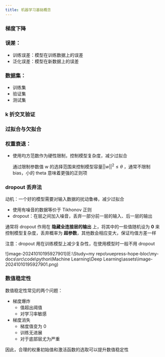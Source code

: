 ```yaml
---
title: 机器学习基础概念
---
```


### 梯度下降

### 误差：

- 训练误差：模型在训练数据上的误差
- 泛化误差：模型在新数据上的误差

### 数据集：

- 训练集
- 验证集
- 测试集

### k 折交叉验证

### 过拟合与欠拟合

### 权重衰退：

- 使用均方范数作为硬性限制，控制模型复杂度，减少过拟合 

  通过限制参数值 w 的选择范围来控制模型容量$||w||^2 \le  \theta$ ，通常不限制 bias，小的 theta 意味着更强的正则项

### dropout 丢弃法 

动机：一个好的模型需要对输入数据的扰动鲁棒，减少过拟合

- 使用有噪音的数据等价于 Tikhonov 正则
- dropout：在层之间加入噪音，丢弃一部分前一层的输入、后一层的输出

通常将 dropout 作用在 **隐藏全连接层的输出** 上，将其中的一些值随机设为 **0** 来控制模型复杂度，丢弃概率为 **超参数**，其他数会相应变大，保证均值方差一样

注意：dropout 用在训练模型上减少复杂性，在使用模型时一般不用 dropout

![image-20241010195927901](E:\Study\=my repo\vuepress-hope-bloc\my-docs\src\code\python\Machine Learning\Deep Learning\assets\image-20241010195927901.png)

### 数值稳定性

数值稳定性常见的两个问题：

- 梯度爆炸
  - 值超出阈值
  - 对学习率敏感
- 梯度消失
  - 梯度值变为 0
  - 训练无进展
  - 对于底部层尤为严重

因此，合理的权重初始值和激活函数的选取可以提升数值稳定性